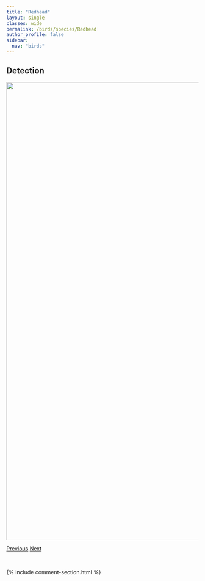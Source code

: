 ```yaml
---
title: "Redhead"
layout: single
classes: wide
permalink: /birds/species/Redhead
author_profile: false
sidebar:
  nav: "birds"
---
```


<h2>Detection</h2>

<a href="https://drive.google.com/uc?export=view&id=1JVnXwX_nmHUX48dyaVXkOXHpVPcN8SRY">
<img src="https://drive.google.com/uc?export=view&id=1JVnXwX_nmHUX48dyaVXkOXHpVPcN8SRY" height = "1200" width = "800">
</a>

<a href="/birds/species/RedCrossbill/" class="pagination--pager" title="Red Crossbill">Previous</a> <a href="/birds/species/RedeyedVireo/" class="pagination--pager" title="Red-eyed Vireo">Next</a>

<p>&nbsp;</p>

{% include comment-section.html %}
